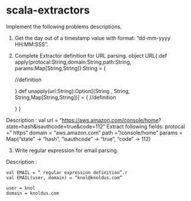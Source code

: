 # scala-extractors

Implement the following problems descriptions.

1. Get the day out of a timestamp value with format: “dd-mm-yyyy HH:MM:SSS”.

2. Complete Extractor definition for URL parsing.
	object URL{
	def apply(protocal:String,domain:String,path:String,
	params:Map[String,String]):String = {

	//definition

	}
	def unapply(url:String):Option[(String , String,
	String,Map[String,String])] = {
	//definition

	}
	}

Description :
	val url = “https://aws.amazon.com/console/home?
	state=hash&isauthcode=true&code=112”
	Extract following fields:
	protocal =” https”
	domain = “aws.amazon.com”
	path =”/console/home”
	params = Map(“state” -> “hash”, “isauthcode” -> “true”, “code” -> 112)

3. Write regular expression for email parsing.

Description :

	val EMAIL = “ regular expression definition”.r
	val EMAIL(user, domain) = “knol@knoldus.com”

	user = knol
	domain = knoldus.com

